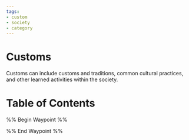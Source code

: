 ```yaml
---
tags:
- custom
- society
- category
---
```

# Customs
Customs can include customs and traditions, common cultural practices, and other learned activities within the society.
# Table of Contents
%% Begin Waypoint %%


%% End Waypoint %%
